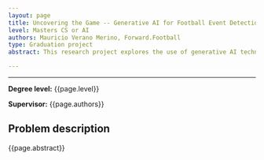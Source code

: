 ```yaml
---
layout: page
title: Uncovering the Game -- Generative AI for Football Event Detection from Positional Data
level: Masters CS or AI
authors: Mauricio Verano Merino, Forward.Football
type: Graduation project
abstract: This research project explores the use of generative AI techniques, such as autoencoders and Generative Adversarial Networks (GANs), to detect key football events from positional data. By leveraging these advanced machine learning models, the system will learn patterns from player and ball movement data, automatically identifying important in-game events like passes, shots, tackles, and transitions. The goal is to improve the accuracy and efficiency of event detection in football analytics, offering deeper insights into match dynamics. This project aims to enhance event-based analysis by uncovering hidden patterns in positional data that may be missed by traditional methods. This collaboration aims to push the boundaries of data-driven football analysis and performance evaluation.

---
```


---
**Degree level:** {{page.level}}

**Supervisor:** {{page.authors}}


## Problem description

{{page.abstract}}


